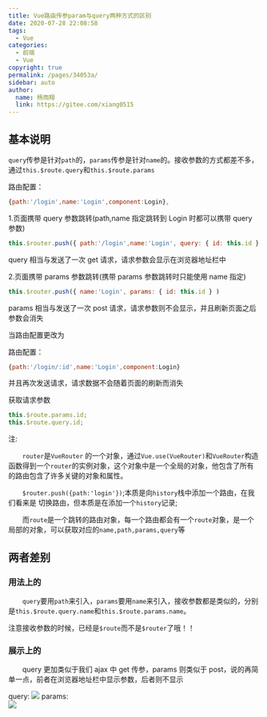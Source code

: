 ```yaml
---
title: Vue路由传参param与query两种方式的区别
date: 2020-07-28 22:08:58
tags:
  - Vue
categories:
  - 前端
  - Vue
copyright: true
permalink: /pages/34053a/
sidebar: auto
author:
  name: 杨雨翔
  link: https://gitee.com/xiang0515
---
```


## 基本说明

`query`传参是针对`path`的，`params`传参是针对`name`的。接收参数的方式都差不多，通过`this.$route.query`和`this.$route.params`

路由配置：

```js
{path:'/login',name:'Login',component:Login},
```

1.页面携带 query 参数跳转(path,name 指定跳转到 Login 时都可以携带 query 参数)

```js
this.$router.push({ path:'/login',name:'Login', query: { id: this.id } )
```

query 相当与发送了一次 get 请求，请求参数会显示在浏览器地址栏中

2.页面携带 params 参数跳转(携带 params 参数跳转时只能使用 name 指定)

```js
this.$router.push({ name:'Login', params: { id: this.id } )
```

params 相当与发送了一次 post 请求，请求参数则不会显示，并且刷新页面之后参数会消失

当路由配置更改为

路由配置：

```js
{path:'/login/:id',name:'Login',component:Login}
```

并且再次发送请求，请求数据不会随着页面的刷新而消失

获取请求参数

```js
this.$route.params.id;
this.$route.query.id;
```

注:

&emsp;&emsp;`router`是`VueRouter` 的一个对象，通过`Vue.use(VueRouter)`和`VueRouter`构造函数得到一个`router`的实例对象，这个对象中是一个全局的对象，他包含了所有的路由包含了许多关键的对象和属性。

&emsp;&emsp;`$router.push({path:'login'})`;本质是向`history`栈中添加一个路由，在我们看来是 切换路由，但本质是在添加一个`history`记录;

&emsp;&emsp;而`route`是一个跳转的路由对象，每一个路由都会有一个`route`对象，是一个局部的对象，可以获取对应的`name,path,params,query`等

## 两者差别

### 用法上的

&emsp;&emsp;`query`要用`path`来引入，`params`要用`name`来引入，接收参数都是类似的，分别是`this.$route.query.name`和`this.$route.params.name`。

注意接收参数的时候，已经是`$route`而不是`$router`了哦！！

### 展示上的

&emsp;&emsp;query 更加类似于我们 ajax 中 get 传参，params 则类似于 post，说的再简单一点，前者在浏览器地址栏中显示参数，后者则不显示

query:
![](https://yangblogimg.oss-cn-hangzhou.aliyuncs.com/blogImg/query路由.png)
params:  
![](https://yangblogimg.oss-cn-hangzhou.aliyuncs.com/blogImg/params路由.png)
